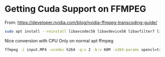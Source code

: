 # Getting Cuda Support on FFMPEG

From: https://developer.nvidia.com/blog/nvidia-ffmpeg-transcoding-guide/

```sh
sudo apt install --reinstall libavcodec58 libavdevice58 libavfilter7 libavformat58 libavresample4 libavutil56 libpostproc55 libswresample3 libswscale5
```

Nice conversion with CPU Only on normal apt ffmpeg

```sh
ffmpeg -i input.MP4 -vcodec h264 -q:v 2 -b:v 60M -x264-params opencl=true -acodec aac -q:a 0 -f mov output.mov
```
